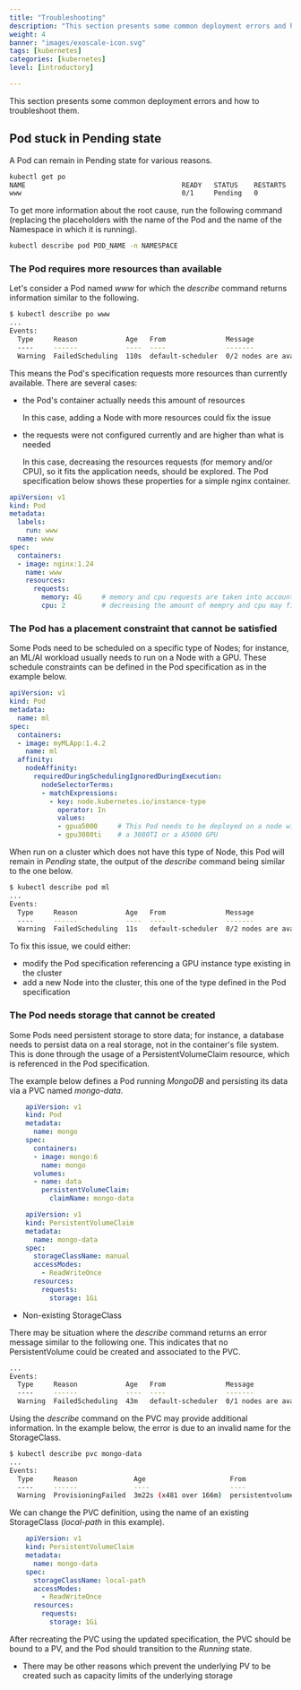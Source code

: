 ```yaml
---
title: "Troubleshooting"
description: "This section presents some common deployment errors and how to troubleshoot them."
weight: 4
banner: "images/exoscale-icon.svg"
tags: [kubernetes]
categories: [kubernetes]
level: [introductory]

---
```


This section presents some common deployment errors and how to troubleshoot them.

## Pod stuck in Pending state

A Pod can remain in Pending state for various reasons.

```bash
kubectl get po
NAME                                       READY   STATUS    RESTARTS   AGE
www                                        0/1     Pending   0          6s
```

To get more information about the root cause, run the following command (replacing the placeholders with the name of the Pod and the name of the Namespace in which it is running).

```bash
kubectl describe pod POD_NAME -n NAMESPACE
```

### The Pod requires more resources than available

Let's consider a Pod named *www* for which the *describe* command returns information similar to the following.

```bash
$ kubectl describe po www
...
Events:
  Type     Reason            Age   From               Message
  ----     ------            ----  ----               -------
  Warning  FailedScheduling  110s  default-scheduler  0/2 nodes are available: 2 Insufficient cpu, 2 Insufficient memory. preemption: 0/2 nodes are available: 2 No preemption victims found for incoming pod.
```

This means the Pod's specification requests more resources than currently available. There are several cases:

- the Pod's container actually needs this amount of resources
  
  In this case, adding a Node with more resources could fix the issue

- the requests were not configured currently and are higher than what is needed

  In this case, decreasing the resources requests (for memory and/or CPU), so it fits the application needs, should be explored. The Pod specification below shows these properties for a simple nginx container. 

```yaml {filename="pod.yaml"}
apiVersion: v1
kind: Pod
metadata:
  labels:
    run: www
  name: www
spec:
  containers:
  - image: nginx:1.24
    name: www
    resources:
      requests:
        memory: 4G     # memory and cpu requests are taken into account during the scheduling phase
        cpu: 2         # decreasing the amount of mempry and cpu may fix the issue in some cases
```

### The Pod has a placement constraint that cannot be satisfied

Some Pods need to be scheduled on a specific type of Nodes; for instance, an ML/AI workload usually needs to run on a Node with a GPU. These schedule constraints can be defined in the Pod specification as in the example below.

```yaml {filename="pod-ml.yaml"}
apiVersion: v1
kind: Pod
metadata:
  name: ml
spec:
  containers:
  - image: myMLApp:1.4.2
    name: ml
  affinity:
    nodeAffinity:
      requiredDuringSchedulingIgnoredDuringExecution:
        nodeSelectorTerms:
        - matchExpressions:
          - key: node.kubernetes.io/instance-type
            operator: In
            values:
            - gpua5000     # This Pod needs to be deployed on a node with 
            - gpu3080ti    # a 3080TI or a A5000 GPU
```

When run on a cluster which does not have this type of Node, this Pod will remain in *Pending* state, the output of the *describe* command being similar to the one below.

```bash
$ kubectl describe pod ml
...
Events:
  Type     Reason            Age   From               Message
  ----     ------            ----  ----               -------
  Warning  FailedScheduling  11s   default-scheduler  0/2 nodes are available: 2 node(s) didn't match Pod's node affinity/selector. preemption: 0/2 nodes are available: 2 Preemption is not helpful for scheduling.
```

To fix this issue, we could either:
- modify the Pod specification referencing a GPU instance type existing in the cluster
- add a new Node into the cluster, this one of the type defined in the Pod specification

### The Pod needs storage that cannot be created

Some Pods need persistent storage to store data; for instance, a database needs to persist data on a real storage, not in the container's file system. This is done through the usage of a PersistentVolumeClaim resource, which is referenced in the Pod specification.

The example below defines a Pod running *MongoDB* and persisting its data via a PVC named *mongo-data*.



```yaml {filename="pod.yaml"}
    apiVersion: v1
    kind: Pod
    metadata:
      name: mongo
    spec:
      containers:
      - image: mongo:6
        name: mongo
      volumes:
      - name: data
        persistentVolumeClaim:
          claimName: mongo-data
```

  

```yaml {filename="pvc.yaml"}
    apiVersion: v1
    kind: PersistentVolumeClaim
    metadata:
      name: mongo-data
    spec:
      storageClassName: manual
      accessModes:
        - ReadWriteOnce
      resources:
        requests:
          storage: 1Gi
```


- Non-existing StorageClass

There may be situation where the *describe* command returns an error message similar to the following one. This indicates that no PersistentVolume could be created and associated to the PVC.

```bash
...
Events:
  Type     Reason            Age   From               Message
  ----     ------            ----  ----               -------
  Warning  FailedScheduling  43m   default-scheduler  0/1 nodes are available: pod has unbound immediate PersistentVolumeClaims. preemption: 0/1 nodes are available: 1 Preemption is not helpful for scheduling.
```

Using the *describe* command on the PVC may provide additional information. In the example below, the error is due to an invalid name for the StorageClass.

```bash
$ kubectl describe pvc mongo-data
...
Events:
  Type     Reason              Age                     From                         Message
  ----     ------              ----                    ----                         -------
  Warning  ProvisioningFailed  3m22s (x481 over 166m)  persistentvolume-controller  storageclass.storage.k8s.io "manual" not found
```

We can change the PVC definition, using the name of an existing StorageClass (*local-path* in this example).

```yaml {filename="pvc.yaml"}
    apiVersion: v1
    kind: PersistentVolumeClaim
    metadata:
      name: mongo-data
    spec:
      storageClassName: local-path
      accessModes:
        - ReadWriteOnce
      resources:
        requests:
          storage: 1Gi
```

After recreating the PVC using the updated specification, the PVC should be bound to a PV, and the Pod should transition to the *Running* state.

- There may be other reasons which prevent the underlying PV to be created such as capacity limits of the underlying storage
